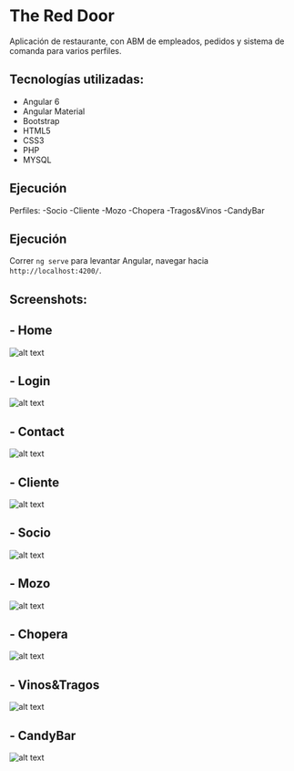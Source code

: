 # The Red Door
Aplicación de restaurante, con ABM de empleados, pedidos y sistema de comanda para varios perfiles.


## Tecnologías utilizadas:
- Angular 6
- Angular Material
- Bootstrap
- HTML5
- CSS3
- PHP 
- MYSQL

## Ejecución
Perfiles:
-Socio
-Cliente
-Mozo
-Chopera
-Tragos&Vinos
-CandyBar

## Ejecución
Correr `ng serve` para levantar Angular, navegar hacia `http://localhost:4200/`.

## Screenshots:

## - Home
![alt text](https://github.com/lnpollola/TP_LAB4_2C_2018/tree/master/Screenshots/Home.png)

## - Login 
![alt text](https://github.com/lnpollola/TP_LAB4_2C_2018/tree/master/Screenshots/Login.JPG)

## - Contact
![alt text](https://github.com/lnpollola/TP_LAB4_2C_2018/tree/master/Screenshots/Contact.JPG)

## - Cliente
![alt text](https://github.com/lnpollola/TP_LAB4_2C_2018/tree/master/Screenshots/Menu_Feedback.png)

## - Socio 
![alt text](https://github.com/lnpollola/TP_LAB4_2C_2018/tree/master/Screenshots/Menu.png)

## - Mozo 
![alt text](https://github.com/lnpollola/TP_LAB4_2C_2018/tree/master/Screenshots/Menu.png)

## - Chopera 
![alt text](https://github.com/lnpollola/TP_LAB4_2C_2018/tree/master/Screenshots/Menu.png)

## - Vinos&Tragos 
![alt text](https://github.com/lnpollola/TP_LAB4_2C_2018/tree/master/Screenshots/Menu.png)

## - CandyBar 
![alt text](https://github.com/lnpollola/TP_LAB4_2C_2018/tree/master/Screenshots/Menu.png)

